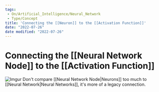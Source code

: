 ```yaml
---
tags:
 - On/Artificial_Intelligence/Neural_Network
 - Type/Concept
title: 'Connecting the [[Neuron]] to the [[Activation Function]]'
date: "2022-07-26"
date modified: "2022-07-26"
---
```


# Connecting the [[Neural Network Node]] to the [[Activation Function]]
![Imgur](https://i.imgur.com/5Uz6oEw.png)
Don't compare [[Neural Network Node|Neurons]] too much to [[Neural Network|Neural Networks]], it's more of a legacy connection.
